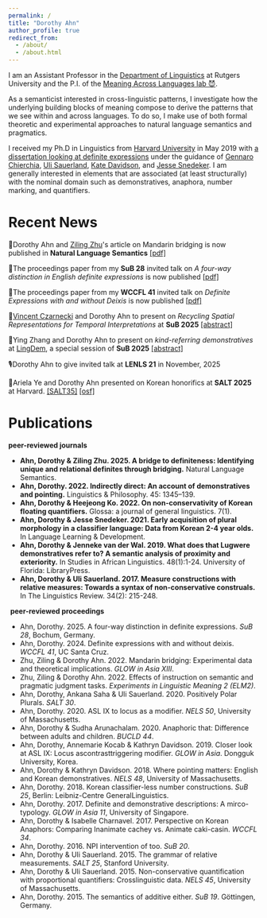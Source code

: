 ```yaml
---
permalink: /
title: "Dorothy Ahn"
author_profile: true
redirect_from: 
  - /about/
  - /about.html
---
```


I am an Assistant Professor in the <a href="https://ling.rutgers.edu/">Department of Linguistics</a> at Rutgers University and the P.I. of the <a href="https://sites.rutgers.edu/themallab/">Meaning Across Languages lab 😈</a>.

As a semanticist interested in cross-linguistic patterns, I investigate how the underlying building blocks of meaning compose to derive the patterns that we see within and across languages. To do so, I make use of both formal theoretic and experimental approaches to natural language semantics and pragmatics.
 
I received my Ph.D in Linguistics from <a href="https://linguistics.fas.harvard.edu/">Harvard University</a> in May 2019 with <a href="https://ling.auf.net/lingbuzz/004742">a dissertation looking at definite expressions</a> under the guidance of <a href="https://linguistics.fas.harvard.edu/people/gennaro-chierchia">Gennaro Chierchia</a>, <a href="https://ulisauerland.github.io/">Uli Sauerland</a>, <a href="https://kathryndavidson.scholars.harvard.edu/">Kate Davidson</a>, and <a href="https://www.harvardlds.org/our-labs/snedeker-lab/">Jesse Snedeker</a>. I am generally interested in elements that are associated (at least structurally) with the nominal domain such as demonstratives, anaphora, number marking, and quantifiers. 

Recent News
======

🎉Dorothy Ahn and <a href="https://sites.google.com/view/zhuziling/">Ziling Zhu</a>'s article on Mandarin bridging is now published in **Natural Language Semantics** <a href="https://link.springer.com/article/10.1007/s11050-025-09237-8">[pdf]</a>

📑The proceedings paper from my **SuB 28** invited talk on _A four-way distinction in English definite expressions_ is now published <a href="https://ojs.ub.uni-konstanz.de/sub/index.php/sub/article/view/1104">[pdf]</a>

📑The proceedings paper from my **WCCFL 41** invited talk on _Definite Expressions with and without Deixis_ is now published <a href="https://www.lingref.com/cpp/wccfl/41/paper3727.pdf">[pdf]</a>

🎤<a href="https://www.vinczarnecki.com/">Vincent Czarnecki</a> and Dorothy Ahn to present on _Recycling Spatial Representations for Temporal Interpretations_ at **SuB 2025** <a href="https://doroahn.github.io/dorothyahn.github.io/files/czarnecki_ahn_2025_sub30-abstract.pdf">[abstract]</a>

🎤Ying Zhang and Dorothy Ahn to present on _kind-referring demonstratives_ at <a href="https://vicom.info/sub30-lingdem/">LingDem</a>, a special session of **SuB 2025** <a href="https://doroahn.github.io/dorothyahn.github.io/files/zhang-ahn-SuB2025-abstract.pdf">[abstract]</a>

🎙️Dorothy Ahn to give invited talk at **LENLS 21** in November, 2025

🎤Ariela Ye and Dorothy Ahn presented on Korean honorifics at **SALT 2025** at Harvard. <a href="https://saltconf.github.io/salt35/">[SALT35]</a> <a href="https://osf.io/93tng/">[osf]</a> 


Publications
======

**peer-reviewed journals**
- **Ahn, Dorothy & Ziling Zhu. 2025. A bridge to definiteness: Identifying unique and relational definites through bridging.** Natural Language Semantics.
- **Ahn, Dorothy. 2022. Indirectly direct: An account of demonstratives and pointing.** Linguistics & Philosophy. 45: 1345–139.
- **Ahn, Dorothy & Heejeong Ko. 2022. On non-conservativity of Korean floating quantifiers.** Glossa: a journal of general linguistics. 7(1).
- **Ahn, Dorothy & Jesse Snedeker. 2021. Early acquisition of plural morphology in a classifier language: Data from Korean 2-4 year olds.** In Language Learning & Development.
- **Ahn, Dorothy & Jenneke van der Wal. 2019. What does that Lugwere demonstratives refer to? A semantic analysis of proximity and exteriority.** In Studies in African Linguistics. 48(1):1-24. University of Florida: LibraryPress.
- **Ahn, Dorothy & Uli Sauerland. 2017. Measure constructions with relative measures: Towards a syntax of non-conservative construals.** In The Linguistics Review. 34(2): 215-248.

​
**peer-reviewed proceedings**
- Ahn, Dorothy. 2025. A four-way distinction in definite expressions. _SuB 28_, Bochum, Germany. 
- Ahn, Dorothy. 2024. Definite expressions with and without deixis. _WCCFL 41_, UC Santa Cruz.
- Zhu, Ziling & Dorothy Ahn. 2022. Mandarin bridging: Experimental data and theoretical implications. _GLOW in Asia XIII_.
- Zhu, Ziling & Dorothy Ahn. 2022. Effects of instruction on semantic and pragmatic judgment tasks. _Experiments in Linguistic Meaning 2 (ELM2)_.
- Ahn, Dorothy, Ankana Saha & Uli Sauerland. 2020. Positively Polar Plurals. _SALT 30_.
- Ahn, Dorothy. 2020. ASL IX to locus as a modifier. _NELS 50_, University of Massachusetts.
- Ahn, Dorothy & Sudha Arunachalam. 2020. Anaphoric that: Difference between adults and children. _BUCLD 44_.
- Ahn, Dorothy, Annemarie Kocab & Kathryn Davidson. 2019. Closer look at ASL IX: Locus ascontrasttriggering modifier. _GLOW in Asia_. Dongguk University, Korea.
- Ahn, Dorothy & Kathryn Davidson. 2018. Where pointing matters: English and Korean demonstratives. _NELS 48_, University of Massachusetts.
- Ahn, Dorothy. 2018. Korean classifier-less number constructions. _SuB 25_, Berlin: Leibniz-Centre GeneralLinguistics.
- Ahn, Dorothy. 2017. Definite and demonstrative descriptions: A mirco-typology. _GLOW in Asia 11_, University of Singapore.
- Ahn, Dorothy & Isabelle Charnavel. 2017. Perspective on Korean Anaphors: Comparing Inanimate cachey vs. Animate caki-casin. _WCCFL 34_.
- Ahn, Dorothy. 2016. NPI intervention of too. _SuB 20_.
- Ahn, Dorothy & Uli Sauerland. 2015. The grammar of relative measurements. _SALT 25_, Stanford University.
- Ahn, Dorothy & Uli Sauerland. 2015. Non-conservative quantification with proportional quantifiers: Crosslinguistic data. _NELS 45_, University of Massachusetts.
- Ahn, Dorothy. 2015. The semantics of additive either. _SuB 19_. Göttingen, Germany.



